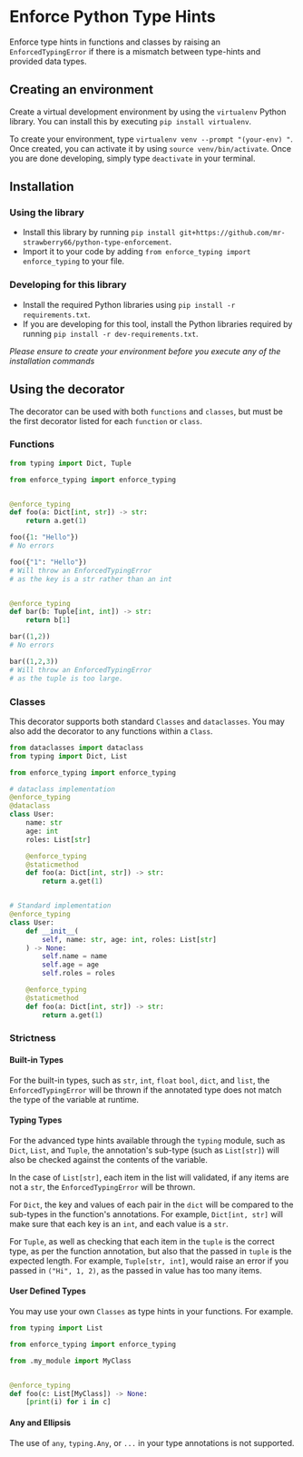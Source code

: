 # Enforce Python Type Hints
Enforce type hints in functions and classes by raising an `EnforcedTypingError` if there is a mismatch between type-hints and provided data types.


## Creating an environment
Create a virtual development environment by using the `virtualenv` Python library. You can install this by executing `pip install virtualenv`. 

To create your environment, type `virtualenv venv --prompt "(your-env) "`. Once created, you can activate it by using `source venv/bin/activate`. Once you are done developing, simply type `deactivate` in your terminal.


## Installation
### Using the library
*   Install this library by running `pip install git+https://github.com/mr-strawberry66/python-type-enforcement`. 
*   Import it to your code by adding `from enforce_typing import enforce_typing` to your file.

### Developing for this library
*   Install the required Python libraries using `pip install -r requirements.txt`.
*   If you are developing for this tool, install the Python libraries required by running `pip install -r dev-requirements.txt`.

*Please ensure to create your environment before you execute any of the installation commands*

## Using the decorator
The decorator can be used with both `functions` and `classes`, but must be the first decorator listed for each `function` or `class`. 
### Functions
```py
from typing import Dict, Tuple

from enforce_typing import enforce_typing


@enforce_typing
def foo(a: Dict[int, str]) -> str:
    return a.get(1)

foo({1: "Hello"})
# No errors

foo({"1": "Hello"}) 
# Will throw an EnforcedTypingError
# as the key is a str rather than an int


@enforce_typing
def bar(b: Tuple[int, int]) -> str:
    return b[1]

bar((1,2))
# No errors

bar((1,2,3))
# Will throw an EnforcedTypingError
# as the tuple is too large.
```

### Classes
This decorator supports both standard `Classes` and `dataclasses`. You may also add the decorator to any functions within a `Class`.
```py
from dataclasses import dataclass
from typing import Dict, List

from enforce_typing import enforce_typing

# dataclass implementation
@enforce_typing
@dataclass
class User:
    name: str
    age: int
    roles: List[str]

    @enforce_typing
    @staticmethod
    def foo(a: Dict[int, str]) -> str:
        return a.get(1)


# Standard implementation
@enforce_typing
class User:
    def __init__(
        self, name: str, age: int, roles: List[str]
    ) -> None:
        self.name = name
        self.age = age
        self.roles = roles

    @enforce_typing
    @staticmethod
    def foo(a: Dict[int, str]) -> str:
        return a.get(1)
```

### Strictness
#### **Built-in Types**
For the built-in types, such as `str`, `int`, `float` `bool`, `dict`, and `list`, the `EnforcedTypingError` will be thrown if the annotated type does not match the type of the variable at runtime.

#### **Typing Types**
For the advanced type hints available through the `typing` module, such as `Dict`, `List`, and `Tuple`, the annotation's sub-type (such as `List[str]`) will also be checked against the contents of the variable. 

In the case of `List[str]`, each item in the list will validated, if any items are not a `str`, the `EnforcedTypingError` will be thrown.

For `Dict`, the key and values of each pair in the `dict` will be compared to the sub-types in the function's annotations. For example, `Dict[int, str]` will make sure that each key is an `int`, and each value is a `str`.

For `Tuple`, as well as checking that each item in the `tuple` is the correct type, as per the function annotation, but also that the passed in `tuple` is the expected length. For example, `Tuple[str, int]`, would raise an error if you passed in `("Hi", 1, 2)`, as the passed in value has too many items.

#### **User Defined Types**
You may use your own `Classes` as type hints in your functions. For example.
```py
from typing import List

from enforce_typing import enforce_typing

from .my_module import MyClass


@enforce_typing
def foo(c: List[MyClass]) -> None:
    [print(i) for i in c]
```

#### **Any and Ellipsis**
The use of `any`, `typing.Any`, or `...` in your type annotations is not supported.
